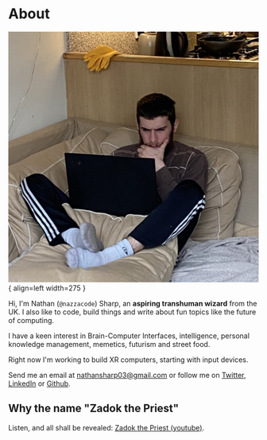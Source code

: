<!-- NOTES
- 
--------->

# About

![Me](images/me2.jpg){ align=left width=275 }

Hi, I'm Nathan (`@nazzacode`) Sharp, an **aspiring transhuman wizard** from the UK. 
I also like to code, build things and write about fun topics like the future of computing. 

<!-- TODO: word cloud -->
I have a keen interest in Brain-Computer Interfaces, intelligence, personal knowledge management, memetics, futurism and street food.
<!-- Brain-Computer Interfaces, intelligence, futurism, the future of computing, street food, hip-hop, design engineering, aesthetics, books, information theory, knowledge graphs and representations, tools for thought, meditation, metaverse, and functional programming. -->

Right now I'm working to build XR computers, starting with input devices. 

<!-- I would describe my worldview as: retrograde, techno-utopian and mildly revolutionary -->

<!-- ## Interests  -->

<!-- Information omnivore -->


 Send me an email at [nathansharp03@gmail.com](mailto:nathansharp03@gmail.com) or follow me on [Twitter](https://twitter.com/nazzasharp), [LinkedIn](https://www.linkedin.com/in/nathan-sharp-99a817235) or [Github](https://github.com/nazzacode).


## Why the name "Zadok the Priest"
Listen, and all shall be revealed: [Zadok the Priest (youtube)](https://www.youtube.com/watch?v=MiXgOQ9_-RI).


<!-- I like to write about -->
 <!-- street food  -->
 <!-- design -->
 <!-- human computer UX -->

<!-- I love -->


<!-- ideas -->
<!-- building things -->
<!-- intelligence  -->
<!-- the future of technology and humanity  -->
<!-- and I like to write about the future. -->


<!-- Hacker/Builder -->
<!-- Data science -->
<!-- software -> hardware -->
<!-- Transhumanism  -->


<!-- ## Im currently interested in learning more about... 
- Knowledge graphs
-->


<!-- Human and machine intelligence -->

<!-- ## Interests -->
<!-- - the future of computing -->


<!-- It is only the attempt to write down your ideas that enables them to develop.” –Wittgenstein (pg 109, Recollections of Wittgenstein);  -->

<!-- TODO: put my big 5 personality test results in -->
